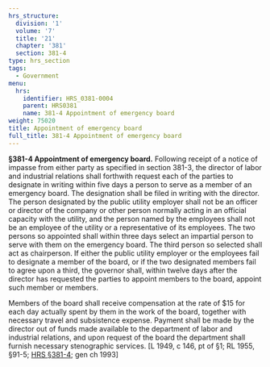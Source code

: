 ```yaml
---
hrs_structure:
  division: '1'
  volume: '7'
  title: '21'
  chapter: '381'
  section: 381-4
type: hrs_section
tags:
  - Government
menu:
  hrs:
    identifier: HRS_0381-0004
    parent: HRS0381
    name: 381-4 Appointment of emergency board
weight: 75020
title: Appointment of emergency board
full_title: 381-4 Appointment of emergency board
---
```

**§381-4 Appointment of emergency board.** Following receipt of a notice of impasse from either party as specified in section 381-3, the director of labor and industrial relations shall forthwith request each of the parties to designate in writing within five days a person to serve as a member of an emergency board. The designation shall be filed in writing with the director. The person designated by the public utility employer shall not be an officer or director of the company or other person normally acting in an official capacity with the utility, and the person named by the employees shall not be an employee of the utility or a representative of its employees. The two persons so appointed shall within three days select an impartial person to serve with them on the emergency board. The third person so selected shall act as chairperson. If either the public utility employer or the employees fail to designate a member of the board, or if the two designated members fail to agree upon a third, the governor shall, within twelve days after the director has requested the parties to appoint members to the board, appoint such member or members.

Members of the board shall receive compensation at the rate of $15 for each day actually spent by them in the work of the board, together with necessary travel and subsistence expense. Payment shall be made by the director out of funds made available to the department of labor and industrial relations, and upon request of the board the department shall furnish necessary stenographic services. [L 1949, c 146, pt of §1; RL 1955, §91-5; [HRS §381-4](/title-21/chapter-381/section-381-4/); gen ch 1993]